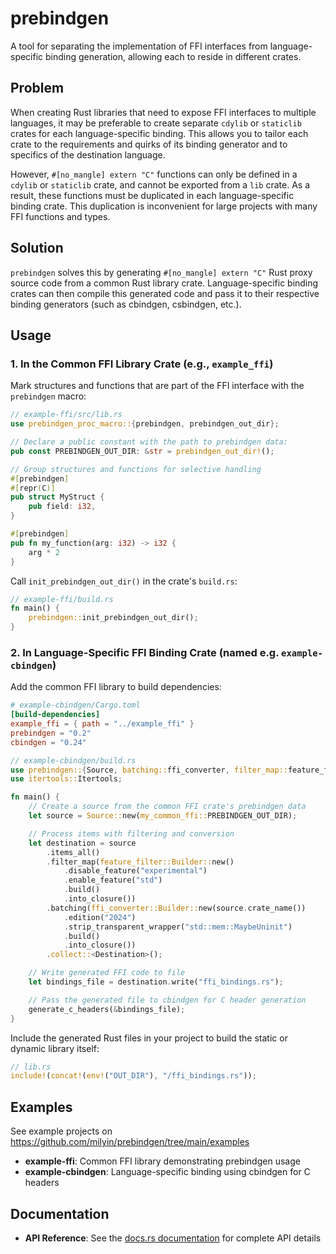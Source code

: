 # prebindgen

A tool for separating the implementation of FFI interfaces from language-specific binding generation, allowing each to reside in different crates.

## Problem

When creating Rust libraries that need to expose FFI interfaces to multiple languages, it may be preferable to create separate `cdylib` or `staticlib` crates for each language-specific binding. This allows you to tailor each crate to the requirements and quirks of its binding generator and to specifics of the destination language.

However, `#[no_mangle] extern "C"` functions can only be defined in a `cdylib` or `staticlib` crate, and cannot be exported from a `lib` crate. As a result, these functions must be duplicated in each language-specific binding crate. This duplication is inconvenient for large projects with many FFI functions and types.

## Solution

`prebindgen` solves this by generating `#[no_mangle] extern "C"` Rust proxy source code from a common Rust library crate. Language-specific binding crates can then compile this generated code and pass it to their respective binding generators (such as cbindgen, csbindgen, etc.).

## Usage

### 1. In the Common FFI Library Crate (e.g., `example_ffi`)

Mark structures and functions that are part of the FFI interface with the `prebindgen` macro:

```rust
// example-ffi/src/lib.rs
use prebindgen_proc_macro::{prebindgen, prebindgen_out_dir};

// Declare a public constant with the path to prebindgen data:
pub const PREBINDGEN_OUT_DIR: &str = prebindgen_out_dir!();

// Group structures and functions for selective handling
#[prebindgen]
#[repr(C)]
pub struct MyStruct {
    pub field: i32,
}

#[prebindgen]
pub fn my_function(arg: i32) -> i32 {
    arg * 2
}
```

Call `init_prebindgen_out_dir()` in the crate's `build.rs`:

```rust
// example-ffi/build.rs
fn main() {
    prebindgen::init_prebindgen_out_dir();
}
```

### 2. In Language-Specific FFI Binding Crate (named e.g. `example-cbindgen`)

Add the common FFI library to build dependencies:

```toml
# example-cbindgen/Cargo.toml
[build-dependencies]
example_ffi = { path = "../example_ffi" }
prebindgen = "0.2"
cbindgen = "0.24"
```

```rust
// example-cbindgen/build.rs
use prebindgen::{Source, batching::ffi_converter, filter_map::feature_filter, collect::Destination};
use itertools::Itertools;

fn main() {
    // Create a source from the common FFI crate's prebindgen data
    let source = Source::new(my_common_ffi::PREBINDGEN_OUT_DIR);

    // Process items with filtering and conversion
    let destination = source
        .items_all()
        .filter_map(feature_filter::Builder::new()
            .disable_feature("experimental")
            .enable_feature("std")
            .build()
            .into_closure())
        .batching(ffi_converter::Builder::new(source.crate_name())
            .edition("2024")
            .strip_transparent_wrapper("std::mem::MaybeUninit")
            .build()
            .into_closure())
        .collect::<Destination>();

    // Write generated FFI code to file
    let bindings_file = destination.write("ffi_bindings.rs");

    // Pass the generated file to cbindgen for C header generation
    generate_c_headers(&bindings_file);
}
```

Include the generated Rust files in your project to build the static or dynamic library itself:

```rust
// lib.rs
include!(concat!(env!("OUT_DIR"), "/ffi_bindings.rs"));
```

## Examples

See example projects on https://github.com/milyin/prebindgen/tree/main/examples

- **example-ffi**: Common FFI library demonstrating prebindgen usage
- **example-cbindgen**: Language-specific binding using cbindgen for C headers

## Documentation

- **API Reference**: See the [docs.rs documentation](https://docs.rs/prebindgen) for complete API details
